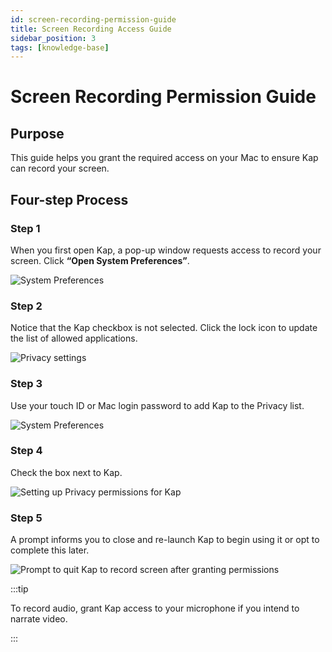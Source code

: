 ```yaml
---
id: screen-recording-permission-guide
title: Screen Recording Access Guide
sidebar_position: 3
tags: [knowledge-base]
---
```


# Screen Recording Permission Guide

## **Purpose**

This guide helps you grant the required access on your Mac to ensure Kap can record your screen.

## **Four-step Process**

### Step 1

When you first open Kap, a pop-up window requests access to record your screen. Click **“Open System Preferences”**.

![System Preferences](/img/Screen-Recording-Permission-Guide_393254_images/360497.jpg)

### Step 2

Notice that the Kap checkbox is not selected. Click the lock icon to update the list of allowed applications.

![Privacy settings](/img/Screen-Recording-Permission-Guide_393254_images/393279.jpg)

### Step 3

Use your touch ID or Mac login password to add Kap to the Privacy list.

![System Preferences](/img/Screen-Recording-Permission-Guide_393254_images/327753.jpg)

### Step 4

Check the box next to Kap.

![Setting up Privacy permissions for Kap](/img/Screen-Recording-Permission-Guide_393254_images/393289.png)

### Step 5

A prompt informs you to close and re-launch Kap to begin using it or opt to complete this later.

![Prompt to quit Kap to record screen after granting permissions](/img/Screen-Recording-Permission-Guide_393254_images/393299.jpg)

:::tip

To record audio, grant Kap access to your microphone if you intend to narrate video.

:::


